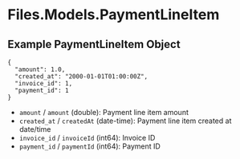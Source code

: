 # Files.Models.PaymentLineItem

## Example PaymentLineItem Object

```
{
  "amount": 1.0,
  "created_at": "2000-01-01T01:00:00Z",
  "invoice_id": 1,
  "payment_id": 1
}
```

* `amount` / `amount`  (double): Payment line item amount
* `created_at` / `createdAt`  (date-time): Payment line item created at date/time
* `invoice_id` / `invoiceId`  (int64): Invoice ID
* `payment_id` / `paymentId`  (int64): Payment ID

